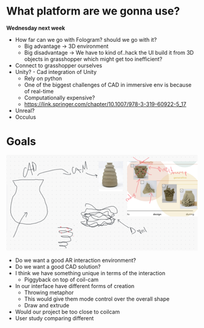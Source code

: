 # What platform are we gonna use?
**Wednesday next week**
- How far can we go with Fologram? should we go with it?
	- Big advantage -> 3D environment
	- Big disadvantage -> We have to kind of..hack the UI build it from 3D objects in grasshopper which might get too inefficient? 
- Connect to grasshopper ourselves
- Unity? - Cad integration of Unity 
	- Rely on python 
	- One of the biggest challenges of CAD in immersive env is because of real-time 
	- Computationally expensive?
	- https://link.springer.com/chapter/10.1007/978-3-319-60922-5_17
- Unreal?
- Occulus 

# Goals

![Pasted image 20230428100134](media/Pasted%20image%2020230428100134.png)

- Do we want a good AR interaction environment?
- Do we want a good CAD solution?
- I think we have something unique in terms of the interaction
	- Piggyback on top of coil-cam
- In our interface have different forms of creation 
	- Throwing metaphor
	- This would give them mode control over the overall shape
	- Draw and extrude
- Would our project be too close to coilcam
- User study comparing different 

